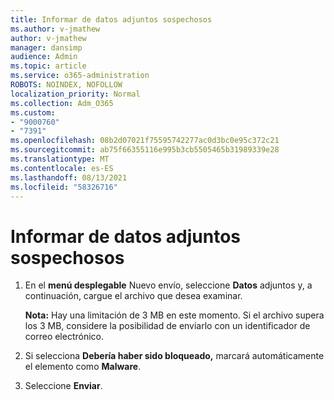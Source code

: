 ```yaml
---
title: Informar de datos adjuntos sospechosos
ms.author: v-jmathew
author: v-jmathew
manager: dansimp
audience: Admin
ms.topic: article
ms.service: o365-administration
ROBOTS: NOINDEX, NOFOLLOW
localization_priority: Normal
ms.collection: Adm_O365
ms.custom:
- "9000760"
- "7391"
ms.openlocfilehash: 08b2d07021f75595742277ac0d3bc0e95c372c21
ms.sourcegitcommit: ab75f66355116e995b3cb5505465b31989339e28
ms.translationtype: MT
ms.contentlocale: es-ES
ms.lasthandoff: 08/13/2021
ms.locfileid: "58326716"
---
```

# <a name="report-suspicious-attachments"></a>Informar de datos adjuntos sospechosos

1. En el **menú desplegable** Nuevo envío, seleccione **Datos** adjuntos y, a continuación, cargue el archivo que desea examinar.
    
    **Nota:** Hay una limitación de 3 MB en este momento. Si el archivo supera los 3 MB, considere la posibilidad de enviarlo con un identificador de correo electrónico.
2. Si selecciona **Debería haber sido bloqueado,** marcará automáticamente el elemento como **Malware**.
3. Seleccione **Enviar**.
